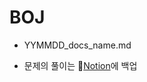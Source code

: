 # BOJ

- YYMMDD_docs_name.md

- 문제의 풀이는 🔗[Notion](https://hungry-saurus.notion.site/ed6c39579f3742da8a1f0a3fc6993554?v=48fcd9b10e4a463388a638348197d048)에 백업